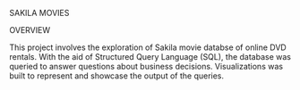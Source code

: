 SAKILA MOVIES 

OVERVIEW

This project involves the exploration of Sakila movie databse of online DVD rentals. 
With the aid of Structured Query Language (SQL), the database was queried to answer questions about business decisions. Visualizations was built to represent
and showcase the output of the queries.
